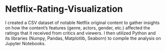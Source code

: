 # Netflix-Rating-Visualization

I created a CSV dataset of notable Netflix original content to gather insights on how the content’s features (genre, actors, gender, etc.) affected the ratings that it received from critics and viewers. 
I then utilized Python and its libraries (Numpy, Pandas, Matplotlib, Seaborn) to compile the analysis on Jupyter Notebooks.
